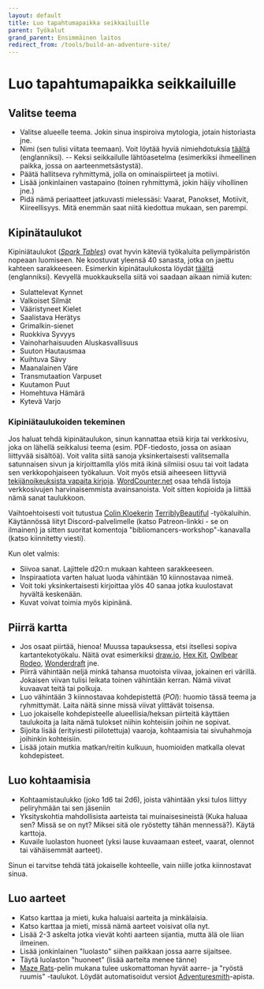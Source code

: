 ```yaml
---
layout: default
title: Luo tapahtumapaikka seikkailuille
parent: Työkalut
grand_parent: Ensimmäinen laitos
redirect_from: /tools/build-an-adventure-site/
---
```


# Luo tapahtumapaikka seikkailuille

## Valitse teema

- Valitse alueelle teema. Jokin sinua inspiroiva mytologia, jotain historiasta jne.
- Nimi (sen tulisi viitata teemaan). Voit löytää hyviä nimiehdotuksia [täältä](https://www.fantasynamegenerators.com/forest_names.php) (englanniksi).
-- Keksi seikkailulle lähtöasetelma (esimerkiksi ihmeellinen paikka, jossa on aarteenmetsästystä).
- Päätä hallitseva ryhmittymä, jolla on ominaispiirteet ja motiivi.
- Lisää jonkinlainen vastapaino (toinen ryhmittymä, jokin häijy vihollinen jne.)
- Pidä nämä periaatteet jatkuvasti mielessäsi: Vaarat, Panokset, Motiivit, Kiireellisyys. Mitä enemmän saat niitä kiedottua mukaan, sen parempi.

## Kipinätaulukot

Kipiniätaulukot ([_Spark Tables_](https://www.bastionland.com/2017/11/electric-modernity-and-spark-tables.html)) ovat hyvin käteviä työkaluita peliympäristön nopeaan luomiseen. Ne koostuvat yleensä 40 sanasta, jotka on jaettu kahteen sarakkeeseen. Esimerkin kipinätaulukosta löydät [täältä](https://docs.google.com/spreadsheets/d/1b3E3FsQVvjqAMVcDIVXXQmo9g6bH0fQBDbzRJ6K5F10/edit#gid=0) (englanniksi). Kevyellä muokkauksella siitä voi saadaan aikaan nimiä kuten:
- Sulattelevat Kynnet
- Valkoiset Silmät
- Vääristyneet Kielet
- Saalistava Herätys
- Grimalkin-sienet
- Ruokkiva Syvyys
- Vainoharhaisuuden Aluskasvallisuus
- Suuton Hautausmaa
- Kuihtuva Sävy
- Maanalainen Väre
- Transmutaation Varpuset
- Kuutamon Puut
- Homehtuva Hämärä
- Kytevä Varjo

### Kipiniätaulukoiden tekeminen

Jos haluat tehdä kipinätaulukon, sinun kannattaa etsiä kirja tai verkkosivu, joka on lähellä seikkalusi teema (esim. PDF-tiedosto, jossa on asiaan liittyvää sisältöä). Voit valita siitä sanoja yksinkertaisesti valitsemalla satunnaisen sivun ja kirjoittamlla ylös mitä ikinä silmiisi osuu tai voit ladata sen verkkopohjaiseen työkaluun. Voit myös etsiä aiheeseen liittyviä [tekijänoikeuksista vapaita kirjoja](https://archive.org/details/texts). [WordCounter.net](https://wordcounter.net/website-word-count) osaa tehdä listoja verkkosivujen harvinaisemmista avainsanoista. Voit sitten kopioida ja liittää nämä sanat taulukkoon.

Vaihtoehtoisesti voit tutustua [Colin Kloekerin](https://twitter.com/colinkloecker) [TerriblyBeautiful](https://www.patreon.com/terriblybeautiful) -työkaluihin. Käytännössä liityt Discord-palvelimelle (katso Patreon-linkki - se on ilmainen) ja sitten suoritat komentoja "bibliomancers-workshop"-kanavalla (katso kiinnitetty viesti).

Kun olet valmis:

- Siivoa sanat. Lajittele d20:n mukaan kahteen sarakkeeseen.
- Inspiraatiota varten haluat luoda vähintään 10 kiinnostavaa nimeä.
- Voit toki yksinkertaisesti kirjoittaa ylös 40 sanaa jotka kuulostavat hyvältä keskenään.
- Kuvat voivat toimia myös kipinänä.

## Piirrä kartta

- Jos osaat piirtää, hienoa! Muussa tapauksessa, etsi itsellesi sopiva kartantekotyökalu. Näitä ovat esimerkiksi [draw.io](http://draw.io), [Hex Kit](https://coneofnegativeenergy.com/hex-kit/), [Owlbear Rodeo](https://www.owlbear.rodeo/), [Wonderdraft](http://wonderdraft.net/) jne.
- Piirrä vähintään neljä minkä tahansa muotoista viivaa, jokainen eri värillä. Jokaisen viivan tulisi leikata toinen vähintään kerran. Nämä viivat kuvaavat teitä tai polkuja.
- Luo vähintään 3 kiinnostavaa kohdepistettä (_POI_): huomio tässä teema ja ryhmittymät. Laita näitä sinne missä viivat ylittävät toisensa.
- Luo jokaiselle kohdepisteelle alueellisia/heksan piirteitä käyttäen taulukoita ja laita nämä tulokset niihin kohteisiin joihin ne sopivat.
- Sijoita lisää (erityisesti piilotettuja) vaaroja, kohtaamisia tai sivuhahmoja joihinkin kohteisiin.
- Lisää jotain mutkia matkan/reitin kulkuun, huomioiden matkalla olevat kohdepisteet.

## Luo kohtaamisia

- Kohtaamistaulukko (joko 1d6 tai 2d6), joista vähintään yksi tulos liittyy peliryhmään tai sen jäseniin
- Yksityskohtia mahdollisista aarteista tai muinaisesineistä (Kuka haluaa sen? Missä se on nyt? Miksei sitä ole ryöstetty tähän mennessä?). Käytä karttoja.
- Kuvaile luolaston huoneet (yksi lause kuvaamaan esteet, vaarat, olennot tai vähäisemmät aarteet).

Sinun ei tarvitse tehdä tätä jokaiselle kohteelle, vain niille jotka kiinnostavat sinua.

## Luo aarteet

- Katso karttaa ja mieti, kuka haluaisi aarteita ja minkälaisia.
- Katso karttaa ja mieti, missä nämä aarteet voisivat olla nyt.
- Lisää 2-3 askelta jotka vievät kohti aarteen sijantia, mutta älä ole liian ilmeinen.
- Lisää jonkinlainen "luolasto" siihen paikkaan jossa aarre sijaitsee.
- Täytä luolaston "huoneet" (lisää aarteita menee tänne)
- [Maze Rats](https://questingbeast.itch.io/maze-rats)-pelin mukana tulee uskomattoman hyvät aarre- ja "ryöstä ruumis" -taulukot. Löydät automatisoidut versiot [Adventuresmith](https://play.google.com/store/apps/details?id=org.steavesea.adventuresmith&hl=en_US&gl=US)-apista.
